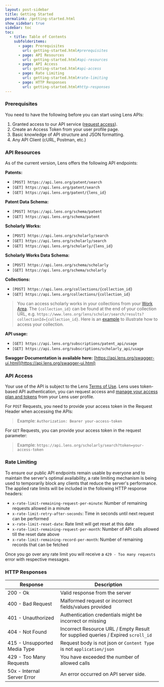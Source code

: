 ```yaml
---
layout: post-sidebar
title: Getting Started
permalink: /getting-started.html
show_sidebar: true
sidebar: toc
toc:
  - title: Table of Contents
    subfolderitems:
      - page: Prerequisites
        url: getting-started.html#prerequisites
      - page: API Resources
        url: getting-started.html#api-resources
      - page: API Access
        url: getting-started.html#api-access
      - page: Rate Limiting
        url: getting-started.html#rate-limiting
      - page: HTTP Responses
        url: getting-started.html#http-responses
---
```


### Prerequisites

You need to have the following before you can start using Lens APIs:

1. Granted access to our API service ([request access](https://www.lens.org/lens/user/subscriptions)).
2. Create an Access Token from your user profile page.
3. Basic knowledge of API structure and JSON formatting.
4. Any API Client (cURL, Postman, etc.)

### API Resources

As of the current version, Lens offers the following API endpoints:

**Patents:** 
- `[POST] https://api.lens.org/patent/search`
- `[GET] https://api.lens.org/patent/search`
- `[GET] https://api.lens.org/patent/{lens_id}`

**Patent Data Schema:** 
- `[POST] https://api.lens.org/schema/patent`
- `[GET] https://api.lens.org/schema/patent`

**Scholarly Works:** 
- `[POST] https://api.lens.org/scholarly/search`
- `[GET] https://api.lens.org/scholarly/search`
- `[GET] https://api.lens.org/scholarly/{lens_id}`

**Scholarly Works Data Schema:** 
- `[POST] https://api.lens.org/schema/scholarly`
- `[GET] https://api.lens.org/schema/scholarly`

**Collections:** 
- `[POST] https://api.lens.org/collections/{collection_id}`
- `[GET] https://api.lens.org/collections/{collection_id}`

> You can access scholarly works in your collections from your [Work Area]. The `{collection_id}` can be found at the end of your collection URL, e.g. `https://www.lens.org/lens/scholar/search/results?collectionId={collection_id}`.
> Here is an [example](examples-scholar.html#access-your-collection) to illustrate how to access your collection.

**API usage:** 
- `[GET] https://api.lens.org/subscriptions/patent_api/usage`
- `[GET] https://api.lens.org/subscriptions/scholarly_api/usage`


**Swagger Documentation is available here:** [https://api.lens.org/swagger-ui.html](https://api.lens.org/swagger-ui.html)


### API Access

Your use of the API is subject to the Lens [Terms of Use]. Lens uses token-based API authentication, you can request access and [manage your access plan and tokens] from your Lens user profile.

For `POST` Requests, you need to provide your access token in the Request Header when accessing the APIs:
>Example: ```Authorization: Bearer your-access-token```

For `GET` Requests, you can provide your access token in the request parameter:
>Example: ```https://api.lens.org/scholarly/search?token=your-access-token```

### Rate Limiting

To ensure our public API endpoints remain usable by everyone and to maintain the server's optimal availability, a rate limiting mechanism is being used to temporarily block any clients that reduce the server's performance. The applied rate limits will be included in the following HTTP response headers:

- `x-rate-limit-remaining-request-per-minute`: Number of remaining requests allowed in a minute
- `x-rate-limit-retry-after-seconds`: Time in seconds until next request can be performed
- `x-rate-limit-reset-date`: Rate limit will get reset at this date
- `x-rate-limit-remaining-request-per-month`: Number of API calls allowed till the reset date above
- `x-rate-limit-remaining-record-per-month`: Number of remaining records that can be fetched

Once you go over any rate limit you will receive a `429 - Too many requests` error with respective messages.

### HTTP Responses

Response |  Description  |  
 ------- | -------|
200 - Ok | Valid response from the server
400 - Bad Request | Malformed request or incorrect fields/values provided
401 - Unauthorized | Authentication credentials might be incorrect or missing
404 - Not Found | Incorrect Resource URL / Empty Result for supplied queries / Expired `scroll_id`
415 - Unsupported Media Type | Request body is not json or `Content Type` is not `application/json`
429 - Too Many Requests | You have exceeded the number of allowed calls
50x	- Internal Server Error	| An error occurred on API server side.

[manage your access plan and tokens]: <http://lens.org/lens/user/subscriptions>
[Terms of Use]: <https://about.lens.org/policies/#termsuse>
[Work Area]: <https://www.lens.org/lens/user/collections>

